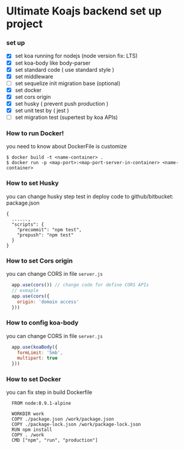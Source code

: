 # Ultimate Koajs backend set up project
### set up
- [x] set koa running for nodejs (node version fix: LTS)
- [x] set koa-body like body-parser
- [x] set standard code ( use standard style )
- [x] set middleware
- [ ] set sequelize init migration base (optional)
- [x] set docker
- [x] set cors origin
- [x] set husky ( prevent push production )
- [x] set unit test by ( jest )
- [ ] set migration test (supertest by koa APIs)

### How to run Docker!
you need to know about DockerFile is customize
```
$ docker build -t <name-container> .
$ docker run -p <map-port>:<map-port-server-in-container> <name-container>
```

### How to set Husky
you can change husky step test in deploy code to github/bitbucket:
package.json

```
{
  ......,
  "scripts": {
    "precommit": "npm test",
    "prepush": "npm test"
  }
}
```

### How to set Cors origin

you can change CORS in file `server.js`
```js
  app.use(cors()) // change code for define CORS APIs
  // exmaple
  app.use(cors({
    origin: 'domain access'
  }))
```

### How to config koa-body
you can change CORS in file `server.js`
```js
  app.use(koaBody({
    formLimit: '5mb',
    multipart: true
  }))
```

### How to set Docker
you can fix step in build Dockerfile

```
  FROM node:8.9.1-alpine

  WORKDIR work
  COPY ./package.json /work/package.json
  COPY ./package-lock.json /work/package-lock.json
  RUN npm install
  COPY . /work
  CMD ["npm", "run", "production"]

```

